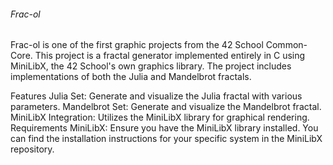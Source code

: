 ###### Frac-ol
Frac-ol is one of the first graphic projects from the 42 School Common-Core. This project is a fractal generator implemented entirely in C using MiniLibX, the 42 School's own graphics library. The project includes implementations of both the Julia and Mandelbrot fractals.

Features
Julia Set: Generate and visualize the Julia fractal with various parameters.
Mandelbrot Set: Generate and visualize the Mandelbrot fractal.
MiniLibX Integration: Utilizes the MiniLibX library for graphical rendering.
Requirements
MiniLibX: Ensure you have the MiniLibX library installed. You can find the installation instructions for your specific system in the MiniLibX repository.
